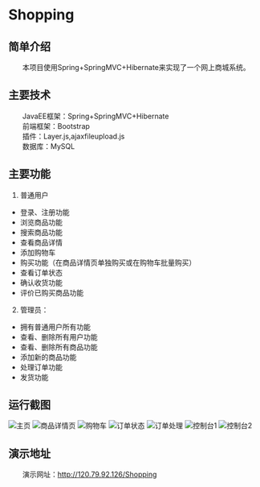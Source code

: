 # Shopping
## 简单介绍
　　本项目使用Spring+SpringMVC+Hibernate来实现了一个网上商城系统。
## 主要技术
　　JavaEE框架：Spring+SpringMVC+Hibernate<br/>
　　前端框架：Bootstrap<br/>
　　插件：Layer.js,ajaxfileupload.js<br/>
　　数据库：MySQL<br/>
## 主要功能
1. 普通用户
* 登录、注册功能
* 浏览商品功能
* 搜索商品功能
* 查看商品详情
* 添加购物车
* 购买功能（在商品详情页单独购买或在购物车批量购买）
* 查看订单状态
* 确认收货功能
* 评价已购买商品功能
2. 管理员：
* 拥有普通用户所有功能
* 查看、删除所有用户功能
* 查看、删除所有商品功能
* 添加新的商品功能
* 处理订单功能
* 发货功能
## 运行截图

![主页](http://ou7jocypf.bkt.clouddn.com/18-1-7/34246424.jpg)
![商品详情页](http://ou7jocypf.bkt.clouddn.com/18-1-19/72836398.jpg)
![购物车](http://ou7jocypf.bkt.clouddn.com/18-1-19/17885375.jpg)
![订单状态](http://ou7jocypf.bkt.clouddn.com/18-1-7/2705633.jpg)
![订单处理](http://ou7jocypf.bkt.clouddn.com/18-1-7/59511728.jpg)
![控制台1](http://ou7jocypf.bkt.clouddn.com/18-1-7/54419726.jpg)
![控制台2](http://ou7jocypf.bkt.clouddn.com/18-1-7/98806938.jpg)

## 演示地址
　　演示网址：http://120.79.92.126/Shopping

